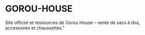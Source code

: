 # GOROU-HOUSE
Site officiel et ressources de Gorou House – vente de sacs à dos, accessoires et chaussettes."
